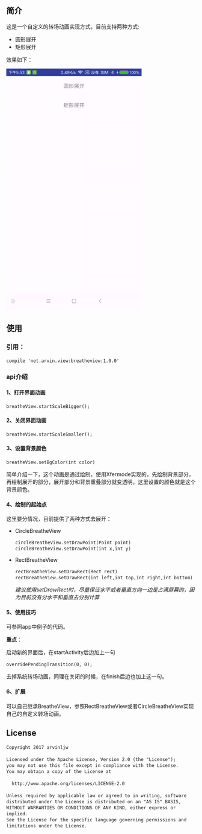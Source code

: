 ## 简介

这是一个自定义的转场动画实现方式，目前支持两种方式:

* 圆形展开
* 矩形展开

效果如下：

![](gif/bv_sample.gif)

## 使用

### 引用：

```
compile 'net.arvin.view:breatheview:1.0.0'
```

### api介绍

#### 1、打开界面动画

```
breatheView.startScaleBigger();
```

#### 2、关闭界面动画

```
breatheView.startScaleSmaller();
```

#### 3、设置背景颜色

```
breatheView.setBgColor(int color)
```

简单介绍一下，这个动画是通过绘制，使用Xfermode实现的，先绘制背景部分，再绘制展开的部分，展开部分和背景重叠部分就变透明，这里设置的颜色就是这个背景颜色。

#### 4、绘制的起始点

这里要分情况，目前提供了两种方式去展开：

* CircleBreatheView 
	
	
	```
	circleBreatheView.setDrawPoint(Point point)
	circleBreatheView.setDrawPoint(int x,int y)

	```
	
* RectBreatheView

	```
	rectBreatheView.setDrawRect(Rect rect)
	rectBreatheView.setDrawRect(int left,int top,int right,int bottom)
	```
	
	*建议使用setDrawRect时，尽量保证水平或者垂直方向一边是占满屏幕的，因为目前没有分水平和垂直去分别计算*
	
#### 5、使用技巧

可参照app中例子的代码。

**重点**：

启动新的界面后，在startActivity后边加上一句

```
overridePendingTransition(0, 0);
```

去掉系统转场动画，同理在关闭的时候，在finish后边也加上这一句。

#### 6、扩展

可以自己继承BreatheView，参照RectBreatheView或者CircleBreatheView实现自己的自定义转场动画。

## License

```
Copyright 2017 arvinljw

Licensed under the Apache License, Version 2.0 (the "License");
you may not use this file except in compliance with the License.
You may obtain a copy of the License at

  http://www.apache.org/licenses/LICENSE-2.0

Unless required by applicable law or agreed to in writing, software
distributed under the License is distributed on an "AS IS" BASIS,
WITHOUT WARRANTIES OR CONDITIONS OF ANY KIND, either express or implied.
See the License for the specific language governing permissions and
limitations under the License.
```

